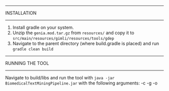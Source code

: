 ************
INSTALLATION
************

1. Install gradle on your system.
2. Unzip the `genia.mod.tar.gz` from `resources/` and copy it to `src/main/resources/gimli/resources/tools/gdep`
3. Navigate to the parent directory (where build.gradle is placed) and run `gradle clean build`

****************
RUNNING THE TOOL
****************

Navigate to build/libs and run the tool with `java -jar BiomedicalTextMiningPipeline.jar` with the following arguments:
	-c <path-to-corpus-in-IOB-format>
	-g <path-to-load-or-save-gdep>
	-o <path-to-output-with-suffix-iob2>

